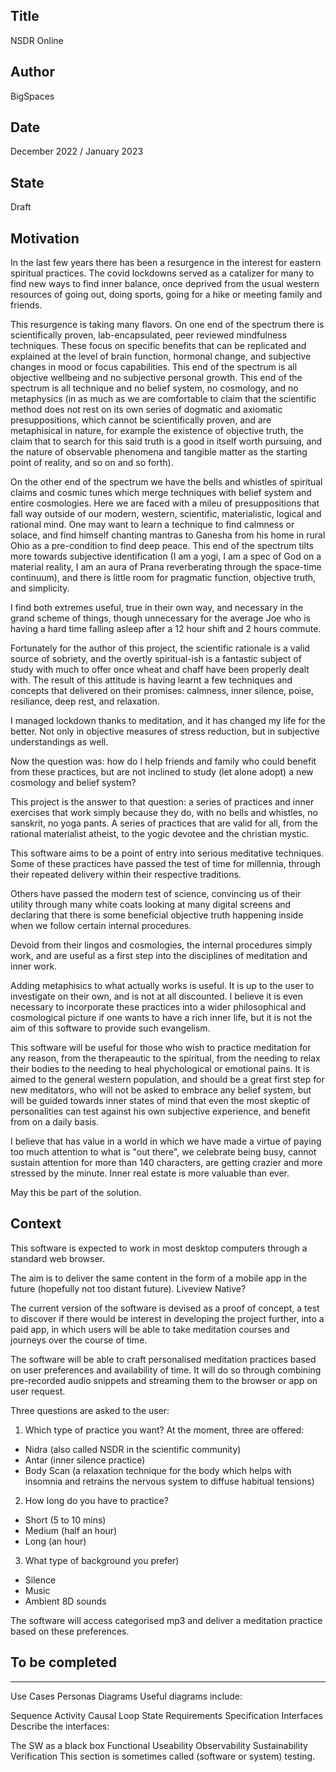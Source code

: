 ## Title

NSDR Online

## Author

BigSpaces

## Date

December 2022 / January 2023

## State

Draft

## Motivation

In the last few years there has been a resurgence in the interest for eastern spiritual practices. The covid lockdowns served as a catalizer for many to find new ways to find inner balance, once deprived from the usual western resources of going out, doing sports, going for a hike or meeting family and friends.

This resurgence is taking many flavors. On one end of the spectrum there is scientifically proven, lab-encapsulated, peer reviewed mindfulness techniques. These focus on specific benefits that can be replicated and explained at the level of brain function, hormonal change, and subjective changes in mood or focus capabilities. This end of the spectrum is all objective wellbeing and no subjective personal growth. This end of the spectrum is all technique and no belief system, no cosmology, and no metaphysics (in as much as we are comfortable to claim that the scientific method does not rest on its own series of dogmatic and axiomatic presuppositions, which cannot be scientifically proven, and are metaphisical in nature, for example the existence of objective truth, the claim that to search for this said truth is a good in itself worth pursuing, and the nature of observable phenomena and tangible matter as the starting point of reality, and so on and so forth). 

On the other end of the spectrum we have the bells and whistles of spiritual claims and cosmic tunes which merge techniques with belief system and entire cosmologies. Here we are faced with a mileu of presuppositions that fall way outside of our modern, western, scientific, materialistic, logical and rational mind. One may want to learn a technique to find calmness or solace, and find himself chanting mantras to Ganesha from his home in rural Ohio as a pre-condition to find deep peace. This end of the spectrum tilts more towards subjective identification (I am a yogi, I am a spec of God on a material reality, I am an aura of Prana reverberating through the space-time continuum), and there is little room for pragmatic function, objective truth, and simplicity.

I find both extremes useful, true in their own way, and necessary in the grand scheme of things, though unnecessary for the average Joe who is having a hard time falling asleep after a 12 hour shift and 2 hours commute.

Fortunately for the author of this project, the scientific rationale is a valid source of sobriety, and the overtly spiritual-ish is a fantastic subject of study with much to offer once wheat and chaff have been properly dealt with. The result of this attitude is having learnt a few techniques and concepts that delivered on their promises: calmness, inner silence, poise, resiliance, deep rest, and relaxation.

I managed lockdown thanks to meditation, and it has changed my life for the better. Not only in objective measures of stress reduction, but in subjective understandings as well.

Now the question was: how do I help friends and family who could benefit from these practices, but are not inclined to study (let alone adopt) a new cosmology and belief system?

This project is the answer to that question: a series of practices and inner exercises that work simply because they do, with no bells and whistles, no sanskrit, no yoga pants. A series of practices that are valid for all, from the rational materialist atheist, to the yogic devotee and the christian mystic.

This software aims to be a point of entry into serious meditative techniques. Some of these practices have passed the test of time for millennia, through their repeated delivery within their respective traditions. 

Others have passed the modern test of science, convincing us of their utility through many white coats looking at many digital screens and declaring that there is some beneficial objective truth happening inside when we follow certain internal procedures.

Devoid from their lingos and cosmologies, the internal procedures simply work, and are useful as a first step into the disciplines of meditation and inner work. 

Adding metaphisics to what actually works is useful. It is up to the user to investigate on their own, and is not at all discounted. I believe it is even necessary to incorporate these practices into a wider philosophical and cosmological picture if one wants to have a rich inner life, but it is not the aim of this software to provide such evangelism.

This software will be useful for those who wish to practice meditation for any reason, from the therapeautic to the spiritual, from the needing to relax their bodies to the needing to heal phychological or emotional pains. It is aimed to the general western population, and should be a great first step for new meditators, who will not be asked to embrace any belief system, but will be guided towards inner states of mind that even the most skeptic of personalities can test against his own subjective experience, and benefit from on a daily basis.

I believe that has value in a world in which we have made a virtue of paying too much attention to what is "out there", we celebrate being busy, cannot sustain attention for more than 140 characters, are getting crazier and more stressed by the minute. Inner real estate is more valuable than ever.

May this be part of the solution.

## Context

This software is expected to work in most desktop computers through a standard web browser.

The aim is to deliver the same content in the form of a mobile app in the future (hopefully not too distant future). Liveview Native?

The current version of the software is devised as a proof of concept, a test to discover if there would be interest in developing the project further, into a paid app, in which users will be able to take meditation courses and journeys over the course of time.

The software will be able to craft personalised meditation practices based on user preferences and availability of time. It will do so through combining pre-recorded audio snippets and streaming them to the browser or app on user request.

Three questions are asked to the user:

1. Which type of practice you want? At the moment, three are offered:
  - Nidra (also called NSDR in the scientific community)
  - Antar (inner silence practice)
  - Body Scan (a relaxation technique for the body which helps with insomnia and retrains the nervous system to diffuse habitual tensions)

2. How long do you have to practice?
  - Short (5 to 10 mins)
  - Medium (half an hour)
  - Long (an hour)

3. What type of background you prefer)
  - Silence
  - Music
  - Ambient 8D sounds


The software will access categorised mp3 and deliver a meditation practice based on these preferences.


## To be completed
-----------------------------------------------

Use Cases
Personas
Diagrams
Useful diagrams include:

Sequence
Activity
Causal Loop
State
Requirements Specification
Interfaces
Describe the interfaces:

The SW as a black box
Functional
Useability
Observability
Sustainability
Verification
This section is sometimes called (software or system) testing.

